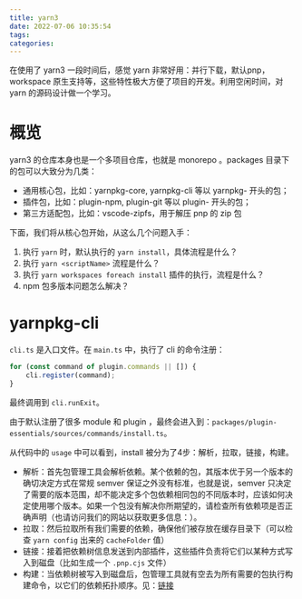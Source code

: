 ```yaml
---
title: yarn3
date: 2022-07-06 10:35:54
tags:
categories:
---
```


在使用了 yarn3 一段时间后，感觉 yarn 非常好用：并行下载，默认pnp，workspace 原生支持等，这些特性极大方便了项目的开发。利用空闲时间，对 yarn 的源码设计做一个学习。

# 概览
yarn3 的仓库本身也是一个多项目仓库，也就是 monorepo 。packages 目录下的包可以大致分为几类：

- 通用核心包，比如：yarnpkg-core, yarnpkg-cli 等以 yarnpkg- 开头的包；
- 插件包，比如：plugin-npm, plugin-git 等以 plugin- 开头的包；
- 第三方适配包，比如：vscode-zipfs，用于解压 pnp 的 zip 包

下面，我们将从核心包开始，从这么几个问题入手：
1. 执行 `yarn` 时，默认执行的 `yarn install`，具体流程是什么？
1. 执行 `yarn <scriptName>` 流程是什么？
1. 执行 `yarn workspaces foreach install` 插件的执行，流程是什么？
1. npm 包多版本问题怎么解决？

# yarnpkg-cli
`cli.ts` 是入口文件。在 `main.ts` 中，执行了 cli 的命令注册：
```js
for (const command of plugin.commands || []) {
	cli.register(command);
}
```
最终调用到 `cli.runExit`。

由于默认注册了很多 module 和 plugin ，最终会进入到：`packages/plugin-essentials/sources/commands/install.ts`。

从代码中的 `usage` 中可以看到，install 被分为了4步：解析，拉取，链接，构建。

- 解析：首先包管理工具会解析依赖。某个依赖的包，其版本优于另一个版本的确切决定方式在常规 semver 保证之外没有标准，也就是说，semver 只决定了需要的版本范围，却不能决定多个包依赖相同包的不同版本时，应该如何决定使用哪个版本。如果一个包没有解决你所期望的，请检查所有依赖项是否正确声明（也请访问我们的网站以获取更多信息：）。
- 拉取：然后拉取所有我们需要的依赖，确保他们被存放在缓存目录下（可以检查 `yarn config` 出来的 `cacheFolder` 值）
- 链接：接着把依赖树信息发送到内部插件，这些插件负责将它们以某种方式写入到磁盘（比如生成一个 `.pnp.cjs` 文件）
- 构建：当依赖树被写入到磁盘后，包管理工具就有空去为所有需要的包执行构建命令，以它们的依赖拓扑顺序。见：[链接](https://yarnpkg.com/advanced/lifecycle-scripts )
